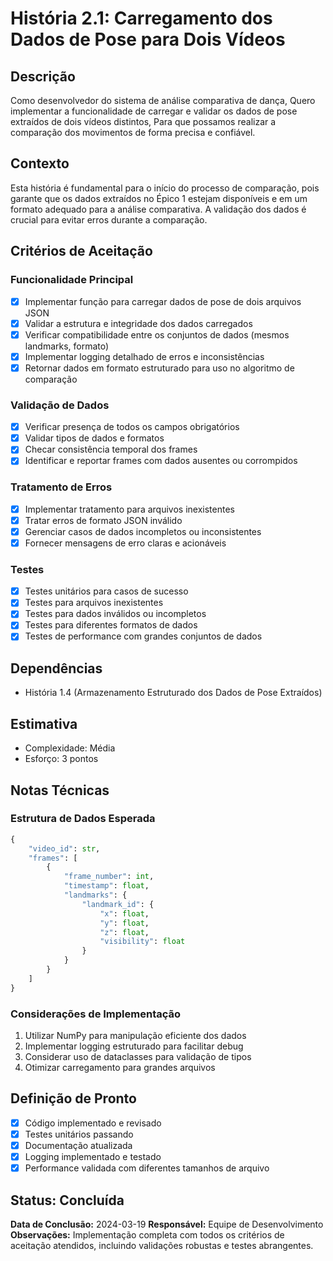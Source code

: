 # História 2.1: Carregamento dos Dados de Pose para Dois Vídeos

## Descrição

Como desenvolvedor do sistema de análise comparativa de dança,
Quero implementar a funcionalidade de carregar e validar os dados de pose extraídos de dois vídeos distintos,
Para que possamos realizar a comparação dos movimentos de forma precisa e confiável.

## Contexto

Esta história é fundamental para o início do processo de comparação, pois garante que os dados extraídos no Épico 1 estejam disponíveis e em um formato adequado para a análise comparativa. A validação dos dados é crucial para evitar erros durante a comparação.

## Critérios de Aceitação

### Funcionalidade Principal

- [x] Implementar função para carregar dados de pose de dois arquivos JSON
- [x] Validar a estrutura e integridade dos dados carregados
- [x] Verificar compatibilidade entre os conjuntos de dados (mesmos landmarks, formato)
- [x] Implementar logging detalhado de erros e inconsistências
- [x] Retornar dados em formato estruturado para uso no algoritmo de comparação

### Validação de Dados

- [x] Verificar presença de todos os campos obrigatórios
- [x] Validar tipos de dados e formatos
- [x] Checar consistência temporal dos frames
- [x] Identificar e reportar frames com dados ausentes ou corrompidos

### Tratamento de Erros

- [x] Implementar tratamento para arquivos inexistentes
- [x] Tratar erros de formato JSON inválido
- [x] Gerenciar casos de dados incompletos ou inconsistentes
- [x] Fornecer mensagens de erro claras e acionáveis

### Testes

- [x] Testes unitários para casos de sucesso
- [x] Testes para arquivos inexistentes
- [x] Testes para dados inválidos ou incompletos
- [x] Testes para diferentes formatos de dados
- [x] Testes de performance com grandes conjuntos de dados

## Dependências

- História 1.4 (Armazenamento Estruturado dos Dados de Pose Extraídos)

## Estimativa

- Complexidade: Média
- Esforço: 3 pontos

## Notas Técnicas

### Estrutura de Dados Esperada

```python
{
    "video_id": str,
    "frames": [
        {
            "frame_number": int,
            "timestamp": float,
            "landmarks": {
                "landmark_id": {
                    "x": float,
                    "y": float,
                    "z": float,
                    "visibility": float
                }
            }
        }
    ]
}
```

### Considerações de Implementação

1. Utilizar NumPy para manipulação eficiente dos dados
2. Implementar logging estruturado para facilitar debug
3. Considerar uso de dataclasses para validação de tipos
4. Otimizar carregamento para grandes arquivos

## Definição de Pronto

- [x] Código implementado e revisado
- [x] Testes unitários passando
- [x] Documentação atualizada
- [x] Logging implementado e testado
- [x] Performance validada com diferentes tamanhos de arquivo

## Status: Concluída

**Data de Conclusão:** 2024-03-19
**Responsável:** Equipe de Desenvolvimento
**Observações:** Implementação completa com todos os critérios de aceitação atendidos, incluindo validações robustas e testes abrangentes.
